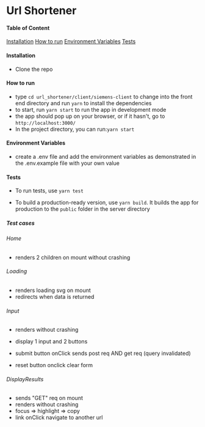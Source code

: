 # Url Shortener

#### Table of Content

[Installation](#installation)
[How to run](#how-to-run)
[Environment Variables](#environment-variables)
[Tests](#tests)

#### Installation

- Clone the repo

#### How to run

- type `cd url_shortener/client/siemens-client` to change into the front end directory and run `yarn` to install the dependencies
- to start, run `yarn start` to run the app in development mode
- the app should pop up on your browser, or if it hasn't, go to `http://localhost:3000/`
- In the project directory, you can run:`yarn start`

#### Environment Variables

- create a .env file and add the environment variables as demonstrated in the .env.example file with your own value

#### Tests

- To run tests, use `yarn test`

- To build a production-ready version, use `yarn build`. It builds the app for production to the `public` folder in the server directory

##### Test cases

###### Home

- renders 2 children on mount without crashing

###### Loading

- renders loading svg on mount
- redirects when data is returned

###### Input

- renders without crashing
- display 1 input and 2 buttons
- submit button onClick sends post req AND get req (query invalidated)

- reset button onclick clear form

###### DisplayResults

- sends "GET" req on mount
- renders without crashing
- focus => highlight => copy
- link onClick navigate to another url
